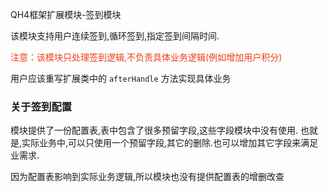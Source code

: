 QH4框架扩展模块-签到模块

该模块支持用户连续签到,循环签到,指定签到间隔时间.

<span style="color: #f03c15"> 注意：该模块只处理签到逻辑,不负责具体业务逻辑(例如增加用户积分) </span>

用户应该重写扩展类中的 `afterHandle`  方法实现具体业务

### 关于签到配置
模块提供了一份配置表,表中包含了很多预留字段,这些字段模块中没有使用. 也就是,实际业务中,可以只使用一个预留字段,其它的删除.也可以增加其它字段来满足业需求.

因为配置表影响到实际业务逻辑,所以模块也没有提供配置表的增删改查
